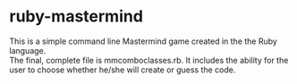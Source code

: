 # ruby-mastermind

This is a simple command line Mastermind game created in the the Ruby language.  
The final, complete file is mmcomboclasses.rb.  It includes the ability for the
user to choose whether he/she will create or guess the code.
